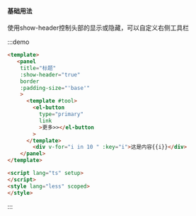 ####  基础用法

使用show-header控制头部的显示或隐藏，可以自定义右侧工具栏

:::demo  

```html
<template>
   <panel
    title="标题"
    :show-header="true"
    border
    :padding-size="'base'"
    > 
      <template #tool>
        <el-button
          type="primary"
          link
          >更多>></el-button
        >
      </template>
        <div v-for="i in 10 " :key="i">这是内容{{i}}</div>
    </panel>
</template>

<script lang="ts" setup>
</script>
<style lang="less" scoped>
</style>
```
:::